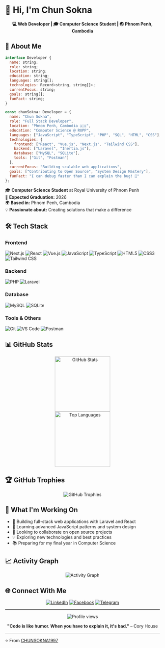 # 👋 Hi, I'm Chun Sokna

<div align="center">
  <strong>💻 Web Developer | 🎓 Computer Science Student | 🌏 Phnom Penh, Cambodia</strong>
</div>

## 🚀 About Me

```javascript
interface Developer {
  name: string;
  role: string;
  location: string;
  education: string;
  languages: string[];
  technologies: Record<string, string[]>;
  currentFocus: string;
  goals: string[];
  funFact: string;
}

const chunSokna: Developer = {
  name: "Chun Sokna",
  role: "Full Stack Developer",
  location: "Phnom Penh, Cambodia 🇰🇭",
  education: "Computer Science @ RUPP",
  languages: ["JavaScript", "TypeScript", "PHP", "SQL", "HTML", "CSS"],
  technologies: {
    frontend: ["React", "Vue.js", "Next.js", "Tailwind CSS"],
    backend: ["Laravel", "Inertia.js"],
    database: ["MySQL", "SQLite"],
    tools: ["Git", "Postman"]
  },
  currentFocus: "Building scalable web applications",
  goals: ["Contributing to Open Source", "System Design Mastery"],
  funFact: "I can debug faster than I can explain the bug! 🐛"
};
```

🎓 **Computer Science Student** at Royal University of Phnom Penh  
📅 **Expected Graduation:** 2026  
🌍 **Based in:** Phnom Penh, Cambodia  
💡 **Passionate about:** Creating solutions that make a difference  

## 🛠️ Tech Stack

### Frontend
![Next.js](https://img.shields.io/badge/Next.js-000000?style=for-the-badge&logo=nextdotjs&logoColor=white)
![React](https://img.shields.io/badge/React-20232A?style=for-the-badge&logo=react&logoColor=61DAFB)
![Vue.js](https://img.shields.io/badge/Vue.js-35495E?style=for-the-badge&logo=vuedotjs&logoColor=4FC08D)
![JavaScript](https://img.shields.io/badge/JavaScript-323330?style=for-the-badge&logo=javascript&logoColor=F7DF1E)
![TypeScript](https://img.shields.io/badge/TypeScript-007ACC?style=for-the-badge&logo=typescript&logoColor=white)
![HTML5](https://img.shields.io/badge/HTML5-E34F26?style=for-the-badge&logo=html5&logoColor=white)
![CSS3](https://img.shields.io/badge/CSS3-1572B6?style=for-the-badge&logo=css3&logoColor=white)
![Tailwind CSS](https://img.shields.io/badge/Tailwind_CSS-38B2AC?style=for-the-badge&logo=tailwind-css&logoColor=white)

### Backend
![PHP](https://img.shields.io/badge/PHP-777BB4?style=for-the-badge&logo=php&logoColor=white)
![Laravel](https://img.shields.io/badge/Laravel-FF2D20?style=for-the-badge&logo=laravel&logoColor=white)

### Database
![MySQL](https://img.shields.io/badge/MySQL-005C84?style=for-the-badge&logo=mysql&logoColor=white)
![SQLite](https://img.shields.io/badge/SQLite-07405E?style=for-the-badge&logo=sqlite&logoColor=white)

### Tools & Others
![Git](https://img.shields.io/badge/Git-F05032?style=for-the-badge&logo=git&logoColor=white)
![VS Code](https://img.shields.io/badge/VS_Code-0078D4?style=for-the-badge&logo=visual%20studio%20code&logoColor=white)
![Postman](https://img.shields.io/badge/Postman-FF6C37?style=for-the-badge&logo=postman&logoColor=white)

## 📊 GitHub Stats

<div align="center">
  <img src="https://github-readme-stats.vercel.app/api?username=CHUNSOKNA1997&show_icons=true&theme=radical&hide_border=true&count_private=true" alt="GitHub Stats" height="180"/>
</div>

<div align="center">
  <img src="https://github-readme-stats.vercel.app/api/top-langs/?username=CHUNSOKNA1997&layout=compact&theme=radical&hide_border=true" alt="Top Languages" height="180"/>
</div>

## 🏆 GitHub Trophies
<div align="center">
  <img src="https://github-profile-trophy.vercel.app/?username=CHUNSOKNA1997&theme=radical&no-frame=true&no-bg=false&margin-w=4" alt="GitHub Trophies"/>
</div>

## 💼 What I'm Working On

- 🔭 Building full-stack web applications with Laravel and React
- 🌱 Learning advanced JavaScript patterns and system design
- 👯 Looking to collaborate on open source projects
- 💡 Exploring new technologies and best practices
- 📚 Preparing for my final year in Computer Science

## 📈 Activity Graph
<div align="center">
  <img src="https://github-readme-activity-graph.vercel.app/graph?username=CHUNSOKNA1997&theme=react-dark&hide_border=true" alt="Activity Graph"/>
</div>

## 🌐 Connect With Me

<div align="center">
  
[![LinkedIn](https://img.shields.io/badge/LinkedIn-0077B5?style=for-the-badge&logo=linkedin&logoColor=white)](https://www.linkedin.com/in/chun-sokna-449bba32b/)
[![Facebook](https://img.shields.io/badge/Facebook-1877F2?style=for-the-badge&logo=facebook&logoColor=white)](https://www.facebook.com/sokna.chun.1997/)
[![Telegram](https://img.shields.io/badge/Telegram-2CA5E0?style=for-the-badge&logo=telegram&logoColor=white)](https://t.me/chunSokna_cs)

</div>

---

<div align="center">
  <img src="https://komarev.com/ghpvc/?username=CHUNSOKNA1997&label=Profile%20views&color=0e75b6&style=flat" alt="Profile views" />
  
  **"Code is like humor. When you have to explain it, it's bad."** – Cory House
</div>

---

⭐️ From [CHUNSOKNA1997](https://github.com/CHUNSOKNA1997)
